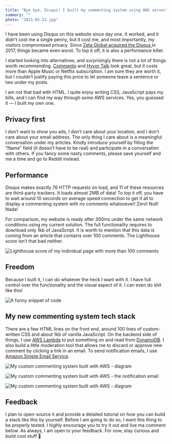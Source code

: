 ```yaml
---
title: "Bye bye, Disqus! I built my commenting system using AWS serverless stack and Netlify build hooks!"
summary: ""
photo: "2021-02-22.jpg"
---
```


I have been using Disqus on this website since day one. It worked, and it didn’t cost me a single penny, but it cost me, and most importantly, my visitors compromised privacy. Since [Zeta Global acquired the Disqus ](https://techcrunch.com/2017/12/05/zeta-global-acquires-commenting-service-disqus) in 2017, things became even worst. To top it off, it is also a performance killer.

I started looking into alternatives, and surprisingly there is not a lot of things worth recommending. [Commento](https://commento.io) and [Hyvor Talk](https://talk.hyvor.com) look great, but it costs more than Apple Music or Netflix subscription. I am sure they are worth it, but I couldn’t justify paying this price to let someone leave a sentence or two under my posts.

I am not that bad with HTML. I quite enjoy writing CSS, JavaScript pays my bills, and I can find my way through some AWS services. Yes, you guessed it — I built my own one.

## Privacy first

I don’t want to show you ads, I don’t care about your location, and I don’t care about your email address. The only thing I care about is a meaningful conversation under my articles. Kindly introduce yourself by filling the “Name” field (it doesn’t have to be real) and participate in a conversation with others. If you fancy some nasty comments, please save yourself and me a time and go to Reddit instead.

## Performance

Disqus makes exactly 76 HTTP requests on load, and 11 of these resources are third-party trackers. It loads almost 2MB of data! To top it off, you have to wait around 10 seconds on average speed connection to get it all to display a commenting system with no comments whatsoever! Zero! Null! Nada!

For comparison, my website is ready after 300ms under the same network conditions using my current solution. The full functionality requires to download only 1kb of JavaScript. It is worth to mention that this data is coming from an article that contains over 100 comments. The Lighthouse score isn’t that bad neither.

![Lighthouse score of my individual page with more than 100 comments](/photos/2021-02-22-1.png)

## Freedom

Because I built it, I can do whatever the heck I want with it. I have full control over the functionality and the visual aspect of it. I can even do shit like this!

![A funny snippet of code](/photos/2021-02-22-2.jpg)

## My new commenting system tech stack

There are a few HTML lines on the front end, around 100 lines of custom-written CSS and about 1kb of vanilla JavaScript. On the backend side of things, I use [AWS Lambda](https://aws.amazon.com/lambda/) to put something on and read from [DynamoDB](https://aws.amazon.com/dynamodb/). I also build a little moderation tool that allows me to discard or approve new comment by clicking a link in an email. To send notification emails, I use [Amazon Simple Email Service](https://aws.amazon.com/ses/).

![My custom commenting system built with AWS - diagram](/photos/2021-02-22-3.png)

![My custom commenting system built with AWS - the notification email](/photos/2021-02-22-4.jpg)

![My custom commenting system built with AWS - diagram](/photos/2021-02-22-5.png)

## Feedback 

I plan to open-source it and provide a detailed tutorial on how you can build a stack like this by yourself. Before I am going to do so, I want this thing to be properly tested. I highly encourage you to try it out and live ma comment below. As always, I am open to your feedback. For now, stay curious and build cool stuff 👋
